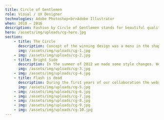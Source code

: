 ```yaml
---
title: Circle of Gentlemen
role: Visual / UX Designer
technologies: Adobe Photoshop<br>Adobe Illustrator
when: 2010 – 2016
description: Fashion by Circle of Gentlemen stands for beautiful qualities and sophisticated style brought together in elegant collections. In 2010, I was invited to a website design pitch and won. Untill 2016, we have been working closely together to display a beautiful online collection every six months.
hero: /assets/img/uploads/cg-hero.jpg
section:
    - title: The Circle
      description: Concept of the winning design was a menu in the shape of a circle. Which can rotated and clicked to navigate through the website. Besides, the models were clickable and served as a shortcut to the collection page.
      img: /assets/img/uploads/cg-1.jpg
    - img: /assets/img/uploads/cg-2.jpg
    - title: Bright Side
      description: In the summer of 2012 we made some style changes. We have moved away from circular navigation. Also, I took the opportunity to make the website lighter.
      img: /assets/img/uploads/cg-3.jpg
    - img: /assets/img/uploads/cg-4.jpg
    - title: Flash is dead
      description: During the first years of our collaboration the website was implemented in Flash. By the end of 2012 we made the transition to HTML5. Thanks to development agency Tweede Golf this was a very smooth one.
      img: /assets/img/uploads/cg-5.jpg
    - img: /assets/img/uploads/cg-6.jpg
    - img: /assets/img/uploads/cg-7.jpg
    - img: /assets/img/uploads/cg-8.jpg
    - img: /assets/img/uploads/cg-9.jpg
    - img: /assets/img/uploads/cg-10.jpg
---
```

